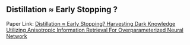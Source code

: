 ## Distillation $\approx$ Early Stopping ?
Paper Link: [Distillation ≈ Early Stopping? Harvesting Dark Knowledge Utilizing Anisotropic Information Retrieval For Overparameterized Neural Network](https://arxiv.org/abs/1910.01255)

